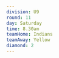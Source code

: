 ```yaml
---
division: U9
round: 11
day: Saturday
time: 8.30am
teamHome: Indians
teamAway: Yellow
diamond: 2
---
```

